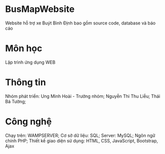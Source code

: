 # BusMapWebsite
Website hỗ trợ xe Buýt Bình Định bao gồm source code, database và báo cáo 
# Môn học
Lập trình ứng dụng WEB
# Thông tin 
Nhóm phát triển: 
Ung Minh Hoài - Trưởng nhóm;
Nguyễn Thi Thu Liễu;
Thái Bá Tường;
# Công nghệ
Chạy trên: WAMPSERVER;
Cơ sở dữ liệu: SQL;
Server: MySQL;
Ngôn ngữ chính PHP;
Thiết kế giao diện sử dụng: HTML, CSS, JavaScript, Bootstrap, Ajax
